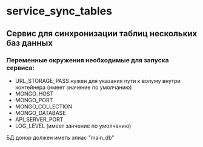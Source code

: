 # service_sync_tables

## Сервис для синхронизации таблиц нескольких баз данных

### Переменные окружения необходимые для запуска сервиса:
 - URL_STORAGE_PASS нужен для указания пути к волуму внутри контейнера (имеет значение по умолчанию)
 - MONGO_HOST
 - MONGO_PORT
 - MONGO_COLLECTION
 - MONGO_DATABASE
 - API_SERVER_PORT
 - LOG_LEVEL (имеет занчение по умолчанию)

БД донор должен иметь элиас "main_db"